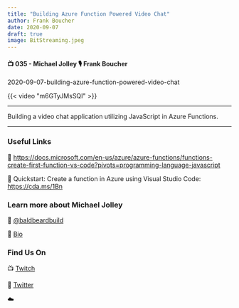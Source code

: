 ```yaml
---
title: "Building Azure Function Powered Video Chat"
author: Frank Boucher
date: 2020-09-07
draft: true
image: BitStreaming.jpeg
---
```


#### 📺 035 - Michael Jolley 🎙️ Frank Boucher

2020-09-07-building-azure-function-powered-video-chat

<!--more-->

{{< video "m6GTyJMsSQI" >}}

---

Building a video chat application utilizing JavaScript in Azure Functions. 


---


### Useful Links

🔗 https://docs.microsoft.com/en-us/azure/azure-functions/functions-create-first-function-vs-code?pivots=programming-language-javascript

🔗 Quickstart: Create a function in Azure using Visual Studio Code: https://cda.ms/1Bn

### Learn more about Michael Jolley

🔗 [@baldbeardbuild](https://twitter.com/baldbeardbuild)

🔗 [Bio](https://mvp.microsoft.com/en-us/PublicProfile/5001613?fullName=Stephane%20Lapointe&WT.mc_id=allaroundazure-blog-fboucher)



### Find Us On

📺 [Twitch](https://www.twitch.tv/microsoftdeveloper)

🔗 [Twitter](https://twitter.com/jasonhand)

☁️
